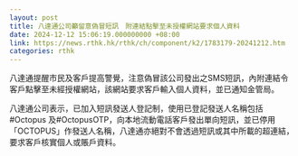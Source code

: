 ```yaml
---
layout: post
title: 八達通公司籲留意偽冒短訊　附連結點擊至未授權網站要求個人資料
date: 2024-12-12 15:06:19.000000000 +08:00
link: https://news.rthk.hk/rthk/ch/component/k2/1783179-20241212.htm
categories: rthk
---
```


八達通提醒市民及客戶提高警覺，注意偽冒該公司發出之SMS短訊，內附連結令客戶點擊至未經授權網站，該網站要求客戶輸入個人資料，並已通知金管局。

八達通公司表示，已加入短訊發送人登記制，使用已登記發送人名稱包括 #Octopus 及#OctopusOTP，向本地流動電話客戶發出單向短訊，並已停用「OCTOPUS」作發送人名稱，八達通亦絕對不會透過短訊或其中所載的超連結，要求客戶核實個人或賬戶資料。
